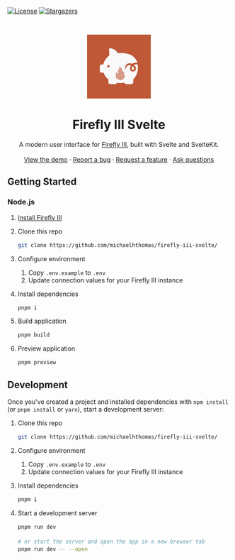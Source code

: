 [![License][license-shield]][license-url]
[![Stargazers][stars-shield]][stars-url]

<!-- PROJECT LOGO -->
<br />
<p align="center">
  <a href="https://github.com/michaelhthomas/firefly-iii-svelte">
    <img src="https://raw.githubusercontent.com/michaelhthomas/firefly-iii-svelte/main/assets/icon/icon.svg" alt="Firefly III Svelte" width="144" height="144">
  </a>
</p>
  <h1 align="center">Firefly III Svelte</h1>

  <p align="center">
    A modern user interface for <a href="https://www.firefly-iii.org/">Firefly III</a>, built with Svelte and SvelteKit.
    <br />
    <br />
    <a href="https://demo.firefly-iii-svelte.michaelt.xyz/">View the demo</a>
    ·
    <a href="https://github.com/michaelhthomas/firefly-iii-svelte/issues">Report a bug</a>
    ·
    <a href="https://github.com/michaelhthomas/firefly-iii-svelte/issues">Request a feature</a>
    ·
    <a href="https://github.com/michaelhthomas/firefly-iii-svelte/discussions">Ask questions</a>
  </p>

## Getting Started

### Node.js

1. [Install Firefly III](https://docs.firefly-iii.org/firefly-iii/installation/docker/)

1. Clone this repo

   ```sh
   git clone https://github.com/michaelhthomas/firefly-iii-svelte/
   ```

1. Configure environment

   1. Copy `.env.example` to `.env`
   1. Update connection values for your Firefly III instance

1. Install dependencies

   ```sh
   pnpm i
   ```

1. Build application

   ```sh
   pnpm build
   ```

1. Preview application

   ```sh
   pnpm preview
   ```

## Development

Once you've created a project and installed dependencies with `npm install` (or `pnpm install` or `yarn`), start a development server:

1. Clone this repo

   ```sh
   git clone https://github.com/michaelhthomas/firefly-iii-svelte/
   ```

1. Configure environment

   1. Copy `.env.example` to `.env`
   1. Update connection values for your Firefly III instance

1. Install dependencies

   ```sh
   pnpm i
   ```

1. Start a development server

   ```bash
   pnpm run dev

   # or start the server and open the app in a new browser tab
   pnpm run dev -- --open
   ```

[license-shield]: https://img.shields.io/github/license/michaelhthomas/firefly-iii-svelte.svg?style=flat-square
[license-url]: https://www.gnu.org/licenses/agpl-3.0.html
[stars-shield]: https://img.shields.io/github/stars/michaelhthomas/firefly-iii-svelte.svg?style=flat-square
[stars-url]: https://github.com/michaelhthomas/firefly-iii-svelte/stargazers
